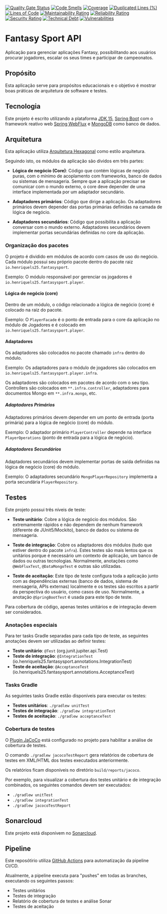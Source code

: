 [![Quality Gate Status](https://sonarcloud.io/api/project_badges/measure?project=henriquels25_fantasy-sport-api&metric=alert_status)](https://sonarcloud.io/dashboard?id=henriquels25_fantasy-sport-api)
[![Code Smells](https://sonarcloud.io/api/project_badges/measure?project=henriquels25_fantasy-sport-api&metric=code_smells)](https://sonarcloud.io/dashboard?id=henriquels25_fantasy-sport-api)
[![Coverage](https://sonarcloud.io/api/project_badges/measure?project=henriquels25_fantasy-sport-api&metric=coverage)](https://sonarcloud.io/dashboard?id=henriquels25_fantasy-sport-api)
[![Duplicated Lines (%)](https://sonarcloud.io/api/project_badges/measure?project=henriquels25_fantasy-sport-api&metric=duplicated_lines_density)](https://sonarcloud.io/dashboard?id=henriquels25_fantasy-sport-api)
[![Lines of Code](https://sonarcloud.io/api/project_badges/measure?project=henriquels25_fantasy-sport-api&metric=ncloc)](https://sonarcloud.io/dashboard?id=henriquels25_fantasy-sport-api)
[![Maintainability Rating](https://sonarcloud.io/api/project_badges/measure?project=henriquels25_fantasy-sport-api&metric=sqale_rating)](https://sonarcloud.io/dashboard?id=henriquels25_fantasy-sport-api)
[![Reliability Rating](https://sonarcloud.io/api/project_badges/measure?project=henriquels25_fantasy-sport-api&metric=reliability_rating)](https://sonarcloud.io/dashboard?id=henriquels25_fantasy-sport-api)
[![Security Rating](https://sonarcloud.io/api/project_badges/measure?project=henriquels25_fantasy-sport-api&metric=security_rating)](https://sonarcloud.io/dashboard?id=henriquels25_fantasy-sport-api)
[![Technical Debt](https://sonarcloud.io/api/project_badges/measure?project=henriquels25_fantasy-sport-api&metric=sqale_index)](https://sonarcloud.io/dashboard?id=henriquels25_fantasy-sport-api)
[![Vulnerabilities](https://sonarcloud.io/api/project_badges/measure?project=henriquels25_fantasy-sport-api&metric=vulnerabilities)](https://sonarcloud.io/dashboard?id=henriquels25_fantasy-sport-api)

Fantasy Sport API
===============
Aplicação para gerenciar aplicações Fantasy, possibilitando aos usuários procurar jogadores, escalar os seus times
e participar de campeonatos.

## Propósito
Esta aplicação serve para propósitos educacionais e o objetivo é mostrar boas práticas de 
arquitetura de software e testes.

## Tecnologia
Este projeto é escrito utilizando a plataforma  [JDK 15](https://jdk.java.net/15/), [Spring Boot](https://spring.io/projects/spring-boot)
com o framework reativo web [Spring WebFlux](https://docs.spring.io/spring-framework/docs/current/reference/html/web-reactive.html) 
 e [MongoDB](https://www.mongodb.com/) como banco de dados.

## Arquitetura
Esta aplicação utiliza [Arquitetura Hexagonal](https://en.wikipedia.org/wiki/Hexagonal_architecture_(software))
como estilo arquitetura.

Seguindo isto, os módulos da aplicação são dividos em três partes:

* **Lógica de negócio (Core)**: Código que contém lógicas de negócio puras, com o mínimo de acoplamento
com frameworks, banco de dados ou sistemas de mensageria. Sempre que a aplicação precisar se comunicar com o 
mundo externo, o core deve depender de uma interface implementada por um adaptador secundário.

* **Adaptadores primários**: Código que dirige a aplicação. Os adaptadores primários devem depender das portas primárias
definidas na camada de lógica de negócio.

* **Adaptadores secundários**: Código que possibilita a aplicação conversar com o mundo externo. Adaptadores secundários
devem implementar portas secundárias definidas no core da aplicação.

### Organização dos pacotes
O projeto é dividido em módulos de acordo com casos de uso do negócio. Cada módulo
possui seu próprio pacote dentro do pacote raiz `io.henriquels25.fantasysport`.

Exemplo:
O módulo responsável por gerenciar os jogadores é `io.henriquels25.fantasysport.player`.

#### Lógica de negócio (core)

Dentro de um módulo, o código relacionado a lógica de negócio (core) é colocado na
raiz do pacote.

Exemplo: O `PlayerFacade` é o ponto de entrada para o core da aplicação no módulo de Jogadores
e é colocado em `io.henriquels25.fantasysport.player`.

#### Adaptadores
Os adaptadores são colocados no pacote chamado `infra` dentro do módulo.

Exemplo:
Os adaptadores para o módulo de jogadores são colocados em `io.henriquels25.fantasysport.player.infra`.

Os adaptadores são colocados em pacotes de acordo com o seu tipo. Controllers são colocados
em `**.infra.controller`, adaptadores para documentos Mongo em `**.infra.mongo`, etc.

##### Adaptadores Primários
Adaptadores primários devem depender em um ponto de entrada (porta primária) para a 
lógica de negócio (core) do módulo.

Exemplo:
O adaptador primário `PlayerController` depende na interface `PlayerOperations` (ponto de entrada para a lógica de negócio).

##### Adaptadores Secundários
Adaptadores secundários devem implementar portas de saída definidas na lógica 
de negócio (core) do módulo.

Exemplo:
O adaptadores secundário `MongoPlayerRepository` implementa a porta secundária `PlayerRepository`.

## Testes
Este projeto possui três níveis de teste:

* **Teste unitário**: Cobre a lógica de negócio dos módulos. São extremamente rápidos
e não dependem de nenhum framework (diferente de JUnit5/Mockito), banco de dados
ou sistema de mensageria.

* **Teste de integração**: Cobre os adaptadores dos módulos (tudo que estiver dentro do
pacote `infra`). Estes testes são mais lentos que os unitários porque é necessário um
contexto de aplicação, um banco de dados ou outras tecnologias.
Normalmente, anotações como  `@WebFluxTest`, `@DataMongoTest` e outras são utilizadas.
 
* **Teste de aceitação**: Este tipo de teste configura toda a aplicação junto com as 
dependências externas (banco de dados, sistema de mensageria, APIs externas) localmente e
os testes são escritos a partir da perspectiva do usuário, como casos de uso.
Normalmente, a anotação `@SpringBootTest` é usada para este tipo de teste.

Para cobertura de código, apenas testes unitários e de integração devem ser considerados.

### Anotações especiais
Para ter tasks Gradle separadas para cada tipo de teste, as seguintes anotações devem
ser utilizadas ao definir testes:

* **Teste unitário**: `@Test` (org.junit.jupiter.api.Test)
* **Teste de integração**: `@IntegrationTest` (io.henriquels25.fantasysport.annotations.IntegrationTest)
* **Teste de aceitação**: `@AcceptanceTest` (io.henriquels25.fantasysport.annotations.AcceptanceTest)

### Tasks Gradle
As seguintes tasks Gradle estão disponíveis para executar os testes:
* **Testes unitários**: `./gradlew unitTest`
* **Testes de integração**: `./gradlew integrationTest`
* **Testes de aceitação**: `./gradlew acceptanceTest`

### Cobertura de testes
O [Plugin JaCoCo](https://docs.gradle.org/current/userguide/jacoco_plugin.html) está configurado no projeto
para habilitar a análise de cobertura de testes.

O comando `./gradlew jacocoTestReport` gera relatórios de cobertura de testes em XML/HTML
dos testes executados anteriormente.
 
Os relatórios ficam disponíveis no diretório `build/reports/jacoco`.

Por exemplo, para visualizar a cobertura dos testes unitário e de integração combinados, 
os seguintes comandos devem ser executados:

- `./gradlew unitTest`
- `./gradlew integrationTest`
- `./gradlew jacocoTestReport`

## Sonarcloud
Este projeto está disponívem no [Sonarcloud](https://sonarcloud.io/dashboard?id=henriquels25_fantasy-sport-api).

## Pipeline
Este reposótirio utiliza [GitHub Actions](https://docs.github.com/en/free-pro-team@latest/actions) para automatização
da pipeline CI/CD.

Atualmente, a pipeline executa para "pushes" em todas as branches, executando os seguintes
passos:

- Testes unitários
- Testes de integração
- Relatório de cobertura de testes e análise Sonar
- Testes de aceitação